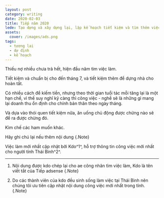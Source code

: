 ```yaml
---
layout: post
category: writing
date: 2020-02-03
title: Tiếp năm 2020
lede: Tạo dựng và xây dựng lại, lập kế hoạch tiết kiệm và tìm thêm việc làm.
assets:
  cover: /images/ads.png
tags:
  - tương lai
  - dự định
  - kế hoạch
---
```


Thiếu nợ nhiều chưa trả hết, hiện đầu năm tìm việc làm.

Tiết kiệm và chuẩn bị cho đến tháng 7, và tiết kiệm thêm để dựng nhà cho hoàn tất.

<!-- @[MarkdownNote](note="These projects are not publicly available. Completed in collaboration with Grant Foster, Jason Armstrong, Jonathan Palasty, Cynthia Sánchez García and Antonio de Perio while working for Ward6.") -->

Có nhiều cách để kiếm tiền, nhưng theo thời gian tuổi tác mỗi tăng lại là một hạn chế, vì thế suy nghĩ kỹ càng thì công việc - nghề sẽ là những gì mang lại doanh thu ổn định cho chính bản thân theo ngày tháng.

Và dựa vào thói quen tiết kiệm nữa, ăn uống chủ động được chừng nào sẽ để ra được chừng đó.

Kìm chế các ham muốn khác.

Hãy ghi chú lại nếu thêm nội dung {.Note}

Việc làm mới nhất cập nhật bởi Kdo^1^, hỗ trợ thông tin công việc mới nhất cho người tỉnh Thái Bình^2^.

---

1. Nội dung được kdo chép lại cho ae công nhân tìm việc làm, Kdo là tên viết tắt của Tiếp adsense {.Note}

2. Do các thành viên của kdo đều sinh sống làm việc tại Thái Bình nên chúng tôi ưu tiên cập nhật nội dung công việc mới nhất trong tỉnh. {.Note}

<script>
import Media from "../../src/components/Media";
import MediaVideo from "../../src/components/MediaVideo";
import PostButton from "../../src/components/PostButton";
export default {
  components: {
    Media,
    MediaVideo,
    PostButton,
  }
}
</script>
